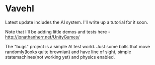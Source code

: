 Vavehl
======
Latest update includes the AI system. I'll write up a tutorial for it soon.

Note that I'll be adding little demos and tests here - http://jonathanherr.net/UnityGames/

The "bugs" project is a simple AI test world. Just some balls that move randomly(looks quite brownian) 
and have line of sight, simple statemachines(not working yet) and physics enabled. 

